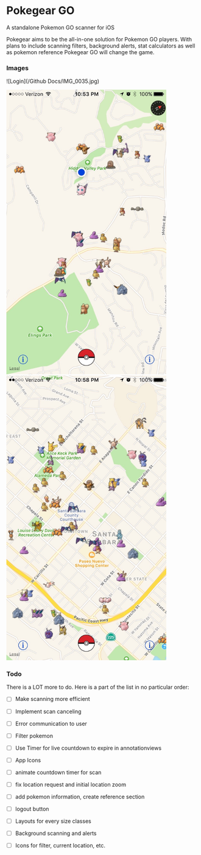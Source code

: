 # Pokegear GO
A standalone Pokemon GO scanner for iOS

Pokegear aims to be the all-in-one solution for Pokemon GO players. With plans to include scanning filters, background alerts, stat calculators as well as pokemon reference Pokegear GO will change the game.

### Images

![Login](/Github Docs/IMG_0035.jpg)

<img src="/Github Docs/IMG_0867.jpg" alt="Scanning" width="420">  <img src="/Github Docs/IMG_0868.jpg" alt="Scanning" width="420">

### Todo

There is a LOT more to do. Here is a part of the list in no particular order:
- [ ] Make scanning more efficient
- [ ] Implement scan canceling
- [ ] Error communication to user
- [ ] Filter pokemon
- [ ] Use Timer for live countdown to expire in annotationviews
- [ ] App Icons
- [ ] animate countdown timer for scan
- [ ] fix location request and initial location zoom
- [ ] add pokemon information, create reference section
- [ ] logout button
- [ ] Layouts for every size classes
- [ ] Background scanning and alerts
- [ ] Icons for filter, current location, etc.


